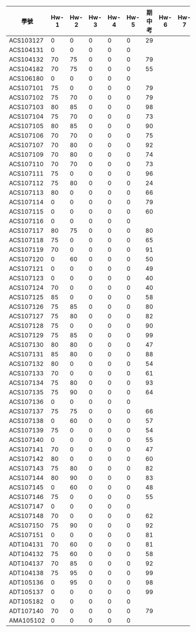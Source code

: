 學號          | Hw-1  | Hw-2 | Hw-3 | Hw-4|Hw-5|期中考| Hw-6 | Hw-7  | Hw-8 | Hw-9 
------------- |-------|------|------|-|-|-|-|-|-|-    
ACS103127     |   0   |  0   |    0  |0|0|29||||  
ACS104131     | 0    |  0  |    0  |0|0|||||   
ACS104132     | 70    |  75  |    0  |0|0|79||||     
ACS104182     | 70    |  75  |    0  |0|0|55||||     
ACS106180     | 0     |  0   |    0  |0|0|||||     
ACS107101     | 75    |  0   |    0  |0|0|79||||     
ACS107102     | 75    |  70  |    0  |0|0|79||||     
ACS107103     | 80    |  85  |    0  |0|0|98||||     
ACS107104     | 75    |  70  |    0  |0|0|73||||    
ACS107105     | 80    |  85  |    0  |0|0|90||||     
ACS107106     | 70    |  70  |    0  |0|0|75||||      
ACS107107     | 70    |  80  |    0  |0|0|92||||     
ACS107109     | 70    |  80  |    0  |0|0|74||||     
ACS107110     | 70    |  70  |    0  |0|0|73||||     
ACS107111     | 75    |  0   |    0  |0|0|96||||    
ACS107112     | 75    |  80  |    0  |0|0|24||||    
ACS107113     | 80    |  0   |    0  |0|0|66||||    
ACS107114     | 0     |  0   |    0  |0|0|79||||    
ACS107115     | 0     |  0   |    0  |0|0|60||||    
ACS107116     | 0     |  0   |    0  |0|0|||||    
ACS107117     | 80    |  75  |    0  |0|0|80||||    
ACS107118     | 75    |  0   |    0  |0|0|65||||    
ACS107119     | 70    |  0   |    0  |0|0|91||||     
ACS107120     |  0    |  60  |    0  |0|0|50||||    
ACS107121     | 0     |    0 |    0  |0|0|49||||    
ACS107123     | 0     |    0 |    0  |0|0|40||||    
ACS107124     | 70    |    0 |    0  |0|0|40||||   
ACS107125     | 85    |    0 |    0  |0|0|58||||    
ACS107126     | 75    |  85  |    0  |0|0|80||||    
ACS107127     | 75    |  80  |    0  |0|0|82||||    
ACS107128     | 75    |  0   |    0  |0|0|90||||    
ACS107129     | 75    |  85  |    0  |0|0|99||||    
ACS107130     | 80    |  80  |    0  |0|0|47||||    
ACS107131     | 85    |  80  |    0  |0|0|88||||    
ACS107132     | 80    |  0   |    0  |0|0|54||||    
ACS107133     | 70    |  0   |    0  |0|0|61||||    
ACS107134     | 75    |  80  |    0  |0|0|93||||    
ACS107135     | 75    |  90  |    0  |0|0|64||||    
ACS107136     | 0     |  0   |    0  |0|0|||||    
ACS107137     | 75    |  75  |    0  |0|0|66||||    
ACS107138     | 0     |  60  |    0  |0|0|57||||    
ACS107139     | 75    |  0   |    0  |0|0|54||||    
ACS107140     | 0     |  0   |    0  |0|0|55||||    
ACS107141     | 70    |  0   |    0  |0|0|47||||  
ACS107142     | 80    |  0   |    0  |0|0|60||||  
ACS107143     | 75    |  80  |    0  |0|0|82||||  
ACS107144     | 80    |  90  |    0  |0|0|83||||  
ACS107145     | 0     |  60  |    0  |0|0|48||||  
ACS107146     | 75    |  0   |    0  |0|0|55||||  
ACS107147     | 0     |  0   |    0  |0|0|||||  
ACS107148     | 70    |  0   |    0  |0|0|62||||  
ACS107150     | 75    |  90  |    0  |0|0|92||||  
ACS107151     | 0     |  0   |    0  |0|0|81||||  
ADT104131     | 70    |  60  |    0  |0|0|81||||  
ADT104132     | 75    |  60  |    0  |0|0|58||||  
ADT104137     | 70    |  85  |    0  |0|0|92||||  
ADT104138     | 75    |  95  |    0  |0|0|99||||  
ADT105136     | 0     |  95  |    0  |0|0|98||||  
ADT105137     | 0     |  0   |    0  |0|0|99||||  
ADT105182     | 0     |  0   |    0  |0|0|||||  
ADT107140     | 70    |  0   |    0  |0|0|79||||  
AMA105102     | 0     |  0   |    0  |0|0|||||  
